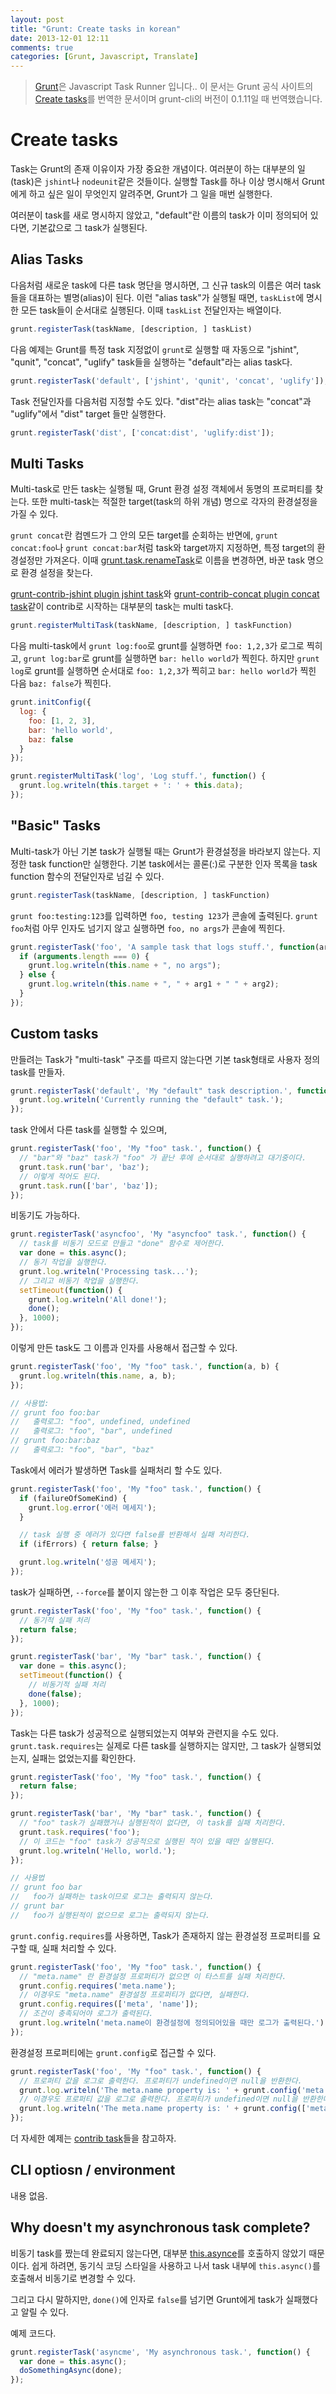 ```yaml
---
layout: post
title: "Grunt: Create tasks in korean"
date: 2013-12-01 12:11
comments: true
categories: [Grunt, Javascript, Translate]
---
```


>[Grunt](http://gruntjs.com)은 Javascript Task Runner 입니다.. 이 문서는 Grunt 공식 사이트의 [Create tasks](http://gruntjs.com/creating-tasks)를 번역한 문서이며 grunt-cli의 버전이 0.1.11일 때 번역했습니다.


# Create tasks

Task는 Grunt의 존재 이유이자 가장 중요한 개념이다. 여러분이 하는 대부분의 일(task)은 `jshint`나 `nodeunit`같은 것들이다. 실행할 Task를 하나 이상 명시해서 Grunt에게 하고 싶은 일이 무엇인지 알려주면, Grunt가 그 일을 매번 실행한다. 

여러분이 task를 새로 명시하지 않았고, "default"란 이름의 task가 이미 정의되어 있다면, 기본값으로 그 task가 실행된다. 

<!-- more -->

## Alias Tasks

다음처럼 새로운 task에 다른 task 명단을 명시하면, 그 신규 task의 이름은 여러 task들을 대표하는 별명(alias)이 된다. 이런 "alias task"가 실행될 때면, `taskList`에 명시한 모든 task들이 순서대로 실행된다. 이때 `taskList` 전달인자는 배열이다. 

```javascript
grunt.registerTask(taskName, [description, ] taskList)
```

다음 예제는 Grunt를 특정 task 지정없이 `grunt`로 실행할 때 자동으로 "jshint", "qunit", "concat", "uglify" task들을 실행하는 "default"라는 alias task다. 

```javascript
grunt.registerTask('default', ['jshint', 'qunit', 'concat', 'uglify']);
```

Task 전달인자를 다음처럼 지정할 수도 있다. "dist"라는 alias task는 "concat"과 "uglify"에서 "dist" target 들만 실행한다. 

```javascript
grunt.registerTask('dist', ['concat:dist', 'uglify:dist']);
```

## Multi Tasks

Multi-task로 만든 task는 실행될 때, Grunt 환경 설정 객체에서 동명의 프로퍼티를 찾는다. 또한 multi-task는 적절한 target(task의 하위 개념) 명으로 각자의 환경설정을 가질 수 있다. 

`grunt concat`란 컴멘드가 그 안의 모든 target를 순회하는 반면에, `grunt concat:foo`나 `grunt concat:bar`처럼 task와 target까지 지정하면, 특정 target의 환경설정만 가져온다. 이때  [grunt.task.renameTask](http://gruntjs.com/grunt.task#grunt.task.renametask)로 이름을 변경하면, 바꾼 task 명으로 환경 설정을 찾는다. 

[grunt-contrib-jshint plugin jshint task](https://github.com/gruntjs/grunt-contrib-jshint)와 [grunt-contrib-concat plugin concat task](https://github.com/gruntjs/grunt-contrib-concat)같이 contrib로 시작하는 대부분의 task는 multi task다. 

```javascript
grunt.registerMultiTask(taskName, [description, ] taskFunction)
```

다음 multi-task에서 `grunt log:foo`로 grunt를 실행하면 `foo: 1,2,3`가 로그로 찍히고, `grunt log:bar`로 grunt를 실행하면 `bar: hello world`가 찍힌다. 하지만 `grunt log`로 grunt를 실행하면 순서대로 `foo: 1,2,3`가 찍히고 `bar: hello world`가 찍힌 다음 `baz: false`가 찍힌다. 

```javascript
grunt.initConfig({
  log: {
    foo: [1, 2, 3],
    bar: 'hello world',
    baz: false
  }
});

grunt.registerMultiTask('log', 'Log stuff.', function() {
  grunt.log.writeln(this.target + ': ' + this.data);
});
```

## "Basic" Tasks

Multi-task가 아닌 기본 task가 실행될 때는 Grunt가 환경설정을 바라보지 않는다. 지정한 task function만 실행한다. 기본 task에서는 콜론(:)로 구분한 인자 목록을 task function 함수의 전달인자로 넘길 수 있다. 

```javascript
grunt.registerTask(taskName, [description, ] taskFunction)
```

`grunt foo:testing:123`를 입력하면 `foo, testing 123`가 콘솔에 출력된다. `grunt foo`처럼 아무 인자도 넘기지 않고 실행하면 `foo, no args`가 콘솔에 찍힌다. 

```javascript
grunt.registerTask('foo', 'A sample task that logs stuff.', function(arg1, arg2) {
  if (arguments.length === 0) {
    grunt.log.writeln(this.name + ", no args");
  } else {
    grunt.log.writeln(this.name + ", " + arg1 + " " + arg2);
  }
});
```

## Custom tasks

만들려는 Task가 "multi-task" 구조를 따르지 않는다면 기본 task형태로 사용자 정의  task를 만들자.

```javascript
grunt.registerTask('default', 'My "default" task description.', function() {
  grunt.log.writeln('Currently running the "default" task.');
});
```

task 안에서 다른 task를 실행할 수 있으며,

```javascript
grunt.registerTask('foo', 'My "foo" task.', function() {
  // "bar"와 "baz" task가 "foo" 가 끝난 후에 순서대로 실행하려고 대기중이다. 
  grunt.task.run('bar', 'baz');
  // 이렇게 적어도 된다. 
  grunt.task.run(['bar', 'baz']);
});
```

비동기도 가능하다.

```javascript
grunt.registerTask('asyncfoo', 'My "asyncfoo" task.', function() {
  // task를 비동기 모드로 만들고 "done" 함수로 제어한다. 
  var done = this.async();
  // 동기 작업을 실행한다. 
  grunt.log.writeln('Processing task...');
  // 그리고 비동기 작업을 실행한다. 
  setTimeout(function() {
    grunt.log.writeln('All done!');
    done();
  }, 1000);
});
```

이렇게 만든 task도 그 이름과 인자를 사용해서 접근할 수 있다. 

```javascript
grunt.registerTask('foo', 'My "foo" task.', function(a, b) {
  grunt.log.writeln(this.name, a, b);
});

// 사용법:
// grunt foo foo:bar
//   출력로그: "foo", undefined, undefined
//   출력로그: "foo", "bar", undefined
// grunt foo:bar:baz
//   출력로그: "foo", "bar", "baz"
```

Task에서 에러가 발생하면 Task를 실패처리 할 수도 있다.

```javascript
grunt.registerTask('foo', 'My "foo" task.', function() {
  if (failureOfSomeKind) {
    grunt.log.error('에러 메세지');
  }

  // task 실행 중 에러가 있다면 false를 반환해서 실패 처리한다.
  if (ifErrors) { return false; }

  grunt.log.writeln('성공 메세지');
});
```

task가 실패하면, `--force`를 붙이지 않는한 그 이후 작업은 모두 중단된다. 

```javascript
grunt.registerTask('foo', 'My "foo" task.', function() {
  // 동기적 실패 처리
  return false;
});

grunt.registerTask('bar', 'My "bar" task.', function() {
  var done = this.async();
  setTimeout(function() {
    // 비동기적 실패 처리
    done(false);
  }, 1000);
});
```

Task는 다른 task가 성공적으로 실행되었는지 여부와 관련지을 수도 있다. `grunt.task.requires`는 실제로 다른 task를 실행하지는 않지만, 그 task가 실행되었는지, 실패는 없었는지를 확인한다.

```javascript
grunt.registerTask('foo', 'My "foo" task.', function() {
  return false;
});

grunt.registerTask('bar', 'My "bar" task.', function() {
  // "foo" task가 실패했거나 실행된적이 없다면, 이 task를 실패 처리한다. 
  grunt.task.requires('foo');
  // 이 코드는 "foo" task가 성공적으로 실행된 적이 있을 때만 실행된다. 
  grunt.log.writeln('Hello, world.');
});

// 사용법
// grunt foo bar
//   foo가 실패하는 task이므로 로그는 출력되지 않는다. 
// grunt bar
//   foo가 실행된적이 없으므로 로그는 출력되지 않는다. 
```

`grunt.config.requires`를 사용하면, Task가 존재하지 않는 환경설정 프로퍼티를 요구할 때, 실패 처리할 수 있다.

```javascript
grunt.registerTask('foo', 'My "foo" task.', function() {
  // "meta.name" 란 환경설정 프로퍼티가 없으면 이 타스트를 실패 처리한다. 
  grunt.config.requires('meta.name');
  // 이경우도 "meta.name" 환경설정 프로퍼티가 없다면, 실패한다. 
  grunt.config.requires(['meta', 'name']);
  // 조건이 충족되어야 로그가 출력된다. 
  grunt.log.writeln('meta.name이 환경설정에 정의되어있을 때만 로그가 출력된다.');
});
```

환경설정 프로퍼티에는 `grunt.config`로 접근할 수 있다. 

```javascript
grunt.registerTask('foo', 'My "foo" task.', function() {
  // 프로퍼티 값을 로그로 출력한다. 프로퍼티가 undefined이면 null을 반환한다. 
  grunt.log.writeln('The meta.name property is: ' + grunt.config('meta.name'));
  // 이경우도 프로퍼티 값을 로그로 출력한다. 프로퍼티가 undefined이면 null을 반환한다. 
  grunt.log.writeln('The meta.name property is: ' + grunt.config(['meta', 'name']));
});
```

더 자세한 예제는 [contrib task](https://github.com/gruntjs/)들을 참고하자. 

## CLI optiosn / environment

내용 없음. 

## Why doesn't my asynchronous task complete?

비동기 task를 짰는데 완료되지 않는다면, 대부분 [this.asynce](http://gruntjs.com/grunt.task#wiki-this-async)를 호출하지 않았기 때문이다. 쉽게 하려면, 동기식 코딩 스타일을 사용하고 나서 task 내부에 `this.async()`를 호출해서 비동기로 변경할 수 있다. 

그리고 다시 말하지만, `done()`에 인자로 `false`를 넘기면 Grunt에게 task가 실패했다고 알릴 수 있다. 

예제 코드다.

```javascript
grunt.registerTask('asyncme', 'My asynchronous task.', function() {
  var done = this.async();
  doSomethingAsync(done);
});
```




















